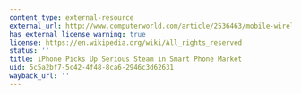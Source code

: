 ```yaml
---
content_type: external-resource
external_url: http://www.computerworld.com/article/2536463/mobile-wireless/iphone-picks-up-serious-steam-in-smart-phone-market.html
has_external_license_warning: true
license: https://en.wikipedia.org/wiki/All_rights_reserved
status: ''
title: iPhone Picks Up Serious Steam in Smart Phone Market
uid: 5c5a2bf7-5c42-4f48-8ca6-2946c3d62631
wayback_url: ''
---
```

